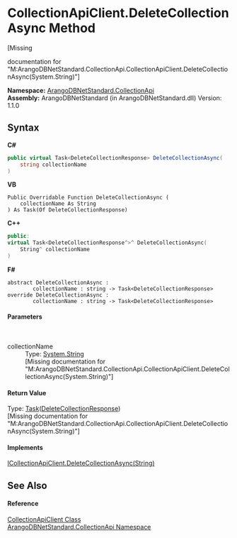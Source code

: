 # CollectionApiClient.DeleteCollectionAsync Method 
 

\[Missing <summary> documentation for "M:ArangoDBNetStandard.CollectionApi.CollectionApiClient.DeleteCollectionAsync(System.String)"\]

**Namespace:**&nbsp;<a href="3dcc286c-06c5-3dac-bfbd-fb449b69cd48">ArangoDBNetStandard.CollectionApi</a><br />**Assembly:**&nbsp;ArangoDBNetStandard (in ArangoDBNetStandard.dll) Version: 1.1.0

## Syntax

**C#**<br />
``` C#
public virtual Task<DeleteCollectionResponse> DeleteCollectionAsync(
	string collectionName
)
```

**VB**<br />
``` VB
Public Overridable Function DeleteCollectionAsync ( 
	collectionName As String
) As Task(Of DeleteCollectionResponse)
```

**C++**<br />
``` C++
public:
virtual Task<DeleteCollectionResponse^>^ DeleteCollectionAsync(
	String^ collectionName
)
```

**F#**<br />
``` F#
abstract DeleteCollectionAsync : 
        collectionName : string -> Task<DeleteCollectionResponse> 
override DeleteCollectionAsync : 
        collectionName : string -> Task<DeleteCollectionResponse> 
```


#### Parameters
&nbsp;<dl><dt>collectionName</dt><dd>Type: <a href="https://docs.microsoft.com/dotnet/api/system.string" target="_blank" rel="noopener noreferrer">System.String</a><br />\[Missing <param name="collectionName"/> documentation for "M:ArangoDBNetStandard.CollectionApi.CollectionApiClient.DeleteCollectionAsync(System.String)"\]</dd></dl>

#### Return Value
Type: <a href="https://docs.microsoft.com/dotnet/api/system.threading.tasks.task-1" target="_blank" rel="noopener noreferrer">Task</a>(<a href="d16410d3-b023-ced2-9688-604cd77c246d">DeleteCollectionResponse</a>)<br />\[Missing <returns> documentation for "M:ArangoDBNetStandard.CollectionApi.CollectionApiClient.DeleteCollectionAsync(System.String)"\]

#### Implements
<a href="77c655a8-65db-41e9-902c-1fce5165d332">ICollectionApiClient.DeleteCollectionAsync(String)</a><br />

## See Also


#### Reference
<a href="6ce48613-2e1c-4702-c589-43e91c706f90">CollectionApiClient Class</a><br /><a href="3dcc286c-06c5-3dac-bfbd-fb449b69cd48">ArangoDBNetStandard.CollectionApi Namespace</a><br />